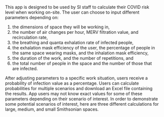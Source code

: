 This app is designed to be used by SI staff to calculate their COVID risk level when working on-site. 
The user can choose to input different parameters depending on: 

1. the dimensions of space they will be working in,
2. the number of air changes per hour, MERV filtration value, and recirculation rate,
3. the breathing and quanta exhalation rate of infected people,
4. the exhalation mask efficiency of the user, the percentage of people in the same space wearing masks, and the inhalation mask efficiency,
5. the duration of the work, and the number of repetitions, and
6. the total number of people in the space and the number of those that are infected.

After adjusting parameters to a specific work situation, users receive a probability of infection value as a percentage. Users can calculate probabilities for multiple scenarios and download an Excel file containing the results. App users may not know exact values for some of these parameters depending on their scenario of interest. In order to demonstrate some potential scenarios of interest, here are three different calculations for large, medium, and small Smithsonian spaces.
